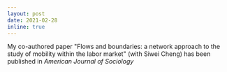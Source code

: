 ```yaml
---
layout: post
date: 2021-02-28
inline: true
---
```


My co-authored paper "Flows and boundaries: a network approach to the study of mobility within the labor market" (with Siwei Cheng) has been published in *American Journal of Sociology*
